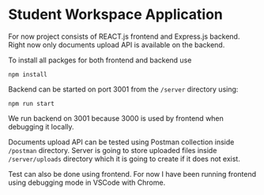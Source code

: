 # Student Workspace Application

For now project consists of REACT.js frontend and Express.js backend. Right now only documents upload API is available on the backend. 

To install all packges for both frontend and backend use 
```
npm install
```

Backend can be started on port 3001 from the `/server` directory using:
```
npm run start
```
We run backend on 3001 because 3000 is used by frontend when debugging it locally.

Documents upload API can be tested using Postman collection inside `/postman` directory. Server is going to store uploaded files inside `/server/uploads` directory which it is  going to create if it does not exist.


Test can also be done using frontend. For now I have been running frontend using debugging mode in VSCode with Chrome.

